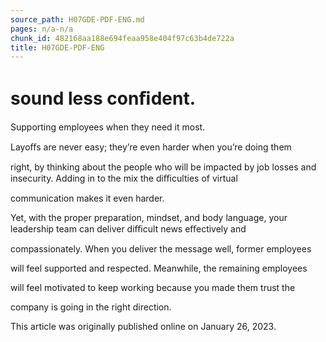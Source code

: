 ```yaml
---
source_path: H07GDE-PDF-ENG.md
pages: n/a-n/a
chunk_id: 482168aa188e694feaa958e404f97c63b4de722a
title: H07GDE-PDF-ENG
---
```

# sound less conﬁdent.

Supporting employees when they need it most.

Layoﬀs are never easy; they’re even harder when you’re doing them

right, by thinking about the people who will be impacted by job losses and insecurity. Adding in to the mix the diﬃculties of virtual

communication makes it even harder.

Yet, with the proper preparation, mindset, and body language, your leadership team can deliver diﬃcult news eﬀectively and

compassionately. When you deliver the message well, former employees

will feel supported and respected. Meanwhile, the remaining employees

will feel motivated to keep working because you made them trust the

company is going in the right direction.

This article was originally published online on January 26, 2023.
